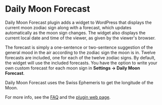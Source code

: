 Daily Moon Forecast
===================

Daily Moon Forecast plugin adds a widget to WordPress that displays the current moon zodiac sign along with a forecast, which updates automatically as the moon sign changes. The widget also displays the current local date and time of the viewer, as given by the viewer's browser. 

The forecast is simply a one-sentence or two-sentence suggestion of the general mood in the air according to the zodiac sign the moon is in. Twelve forecasts are included, one for each of the twelve zodiac signs. By default, the widget will use the included forecasts. You have the option to write your own custom forecast for each moon sign in **Settings -> Daily Moon Forecast**.

Daily Moon Forecast uses the Swiss Ephemeris to get the longitude of the Moon.

For more info, see the [FAQ](http://wordpress.org/plugins/daily-moon-forecast/faq/) and the [plugin web page](https://isabelcastillo.com/docs/about-daily-moon-forecast-wordpress-plugin).
